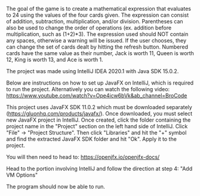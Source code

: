 The goal of the game is to create a mathematical expression that evaluates to 24 using the values of the four cards given. The expression can consist of addition, subtraction, multiplication, and/or division. Parentheses can also be used to change the order of operations (ex. addition before multiplication, such as (1+2)*3). The expression used should NOT contain any spaces, otherwise a warning will be issued. If the user chooses, they can change the set of cards dealt by hitting the refresh button. Numbered cards have the same value as their number, Jack is worth 11, Queen is worth 12, King is worth 13, and Ace is worth 1.

The project was made using IntelliJ IDEA 2020.1 with Java SDK 15.0.2. 

Below are instructions on how to set up JavaFX on IntelliJ, which is required to run the project. Alternatively you can watch the following video: https://www.youtube.com/watch?v=Ope4icw6bVk&ab_channel=BroCode

This project uses JavaFX SDK 11.0.2 which must be downloaded separately (https://gluonhq.com/products/javafx/). Once downloaded, you must select new JavaFX project in IntelliJ. Once created, click the folder containing the project name in the "Project" section on the left hand side of IntelliJ. Click "File" -> "Project Structure". Then click "Libraries" and hit the "+" symbol and find the extracted JavaFX SDK folder and hit "Ok". Apply it to the project. 

You will then need to head to: https://openjfx.io/openjfx-docs/

Head to the portion involving IntelliJ and follow the direction at step 4: "Add VM Options" 

The program should now be able to run.